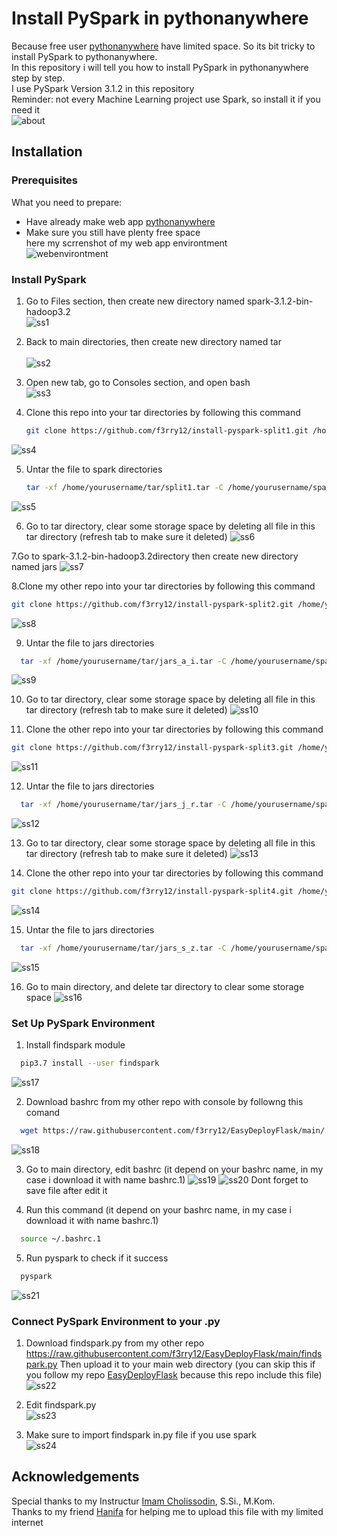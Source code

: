 # Install PySpark in pythonanywhere
Because free user [pythonanywhere](https://www.pythonanywhere.com) have limited space.
So its bit tricky to install PySpark to pythonanywhere. <br>
In this repository i will tell you how to install PySpark in pythonanywhere step by step. <br>
I use PySpark Version 3.1.2 in this repository <br>
Reminder: not every Machine Learning project use Spark, so install it if you need it <br>
![about](https://github.com/f3rry12/install-pyspark-split1/blob/main/readMeAsset/spark.jpg)
 
## Installation
### Prerequisites
What you need to prepare:
* Have already make web app [pythonanywhere](https://www.pythonanywhere.com)
* Make sure you still have plenty free space <br>
here my scrrenshot of my web app environtment <br>
![webenvirontment](https://github.com/f3rry12/install-pyspark-split1/blob/main/readMeAsset/pre.jpg)
  
### Install PySpark
1. Go to Files section, then create new directory named spark-3.1.2-bin-hadoop3.2 <br>
![ss1](https://github.com/f3rry12/install-pyspark-split1/blob/main/readMeAsset/ss1.jpg)

2. Back to main directories, then create new directory named tar <br>  
![ss2](https://github.com/f3rry12/install-pyspark-split1/blob/main/readMeAsset/ss2.jpg)

3. Open new tab, go to Consoles section, and open bash <br>
![ss3](https://github.com/f3rry12/install-pyspark-split1/blob/main/readMeAsset/ss3.jpg)

4. Clone this repo into your tar directories by following this command
   ```sh
   git clone https://github.com/f3rry12/install-pyspark-split1.git /home/yourusername/tar/
   ```
![ss4](https://github.com/f3rry12/install-pyspark-split1/blob/main/readMeAsset/ss4.jpg)

5. Untar the file to spark directories
   ```sh
   tar -xf /home/yourusername/tar/split1.tar -C /home/yourusername/spark-3.1.2-bin-hadoop3.2
   ```
![ss5](https://github.com/f3rry12/install-pyspark-split1/blob/main/readMeAsset/ss5.jpg)

6. Go to tar directory, clear some storage space by deleting all file in this tar directory (refresh tab to make sure it deleted)
![ss6](https://github.com/f3rry12/install-pyspark-split1/blob/main/readMeAsset/ss6.jpg)

7.Go to spark-3.1.2-bin-hadoop3.2directory then create new directory named jars
![ss7](https://github.com/f3rry12/install-pyspark-split1/blob/main/readMeAsset/ss7.jpg)

8.Clone my other repo into your tar directories by following this command
   ```sh
   git clone https://github.com/f3rry12/install-pyspark-split2.git /home/yourusername/tar/
   ```
![ss8](https://github.com/f3rry12/install-pyspark-split1/blob/main/readMeAsset/ss8.jpg)

9. Untar the file to jars directories <br>
 ```sh
   tar -xf /home/yourusername/tar/jars_a_i.tar -C /home/yourusername/spark-3.1.2-bin-hadoop3.2/jars
   ```
![ss9](https://github.com/f3rry12/install-pyspark-split1/blob/main/readMeAsset/ss9.jpg)   

10. Go to tar directory, clear some storage space by deleting all file in this tar directory (refresh tab to make sure it deleted)
![ss10](https://github.com/f3rry12/install-pyspark-split1/blob/main/readMeAsset/ss10.jpg) 

11. Clone the other repo into your tar directories by following this command
   ```sh
   git clone https://github.com/f3rry12/install-pyspark-split3.git /home/yourusername/tar/
   ```
![ss11](https://github.com/f3rry12/install-pyspark-split1/blob/main/readMeAsset/ss11.jpg) 

12. Untar the file to jars directories <br>
 ```sh
   tar -xf /home/yourusername/tar/jars_j_r.tar -C /home/yourusername/spark-3.1.2-bin-hadoop3.2/jars
   ```
![ss12](https://github.com/f3rry12/install-pyspark-split1/blob/main/readMeAsset/ss12.jpg) 

13. Go to tar directory, clear some storage space by deleting all file in this tar directory (refresh tab to make sure it deleted)
![ss13](https://github.com/f3rry12/install-pyspark-split1/blob/main/readMeAsset/ss13.jpg) 

14. Clone the other repo into your tar directories by following this command
   ```sh
   git clone https://github.com/f3rry12/install-pyspark-split4.git /home/yourusername/tar/
   ```
![ss14](https://github.com/f3rry12/install-pyspark-split1/blob/main/readMeAsset/ss14.jpg) 

15. Untar the file to jars directories <br>
 ```sh
   tar -xf /home/yourusername/tar/jars_s_z.tar -C /home/yourusername/spark-3.1.2-bin-hadoop3.2/jars
   ```
![ss15](https://github.com/f3rry12/install-pyspark-split1/blob/main/readMeAsset/ss15.jpg) 

16. Go to main directory, and delete tar directory to clear some storage space
![ss16](https://github.com/f3rry12/install-pyspark-split1/blob/main/readMeAsset/ss16.jpg) 

### Set Up PySpark Environment
1. Install findspark module
 ```sh
   pip3.7 install --user findspark
   ```
![ss17](https://github.com/f3rry12/install-pyspark-split1/blob/main/readMeAsset/ss17.jpg) 

2. Download bashrc from my other repo with console by followng this comand
 ```sh
   wget https://raw.githubusercontent.com/f3rry12/EasyDeployFlask/main/.bashrc
   ```
![ss18](https://github.com/f3rry12/install-pyspark-split1/blob/main/readMeAsset/ss18.jpg) 

3. Go to main directory, edit bashrc (it depend on your bashrc name, in my case i download it with name bashrc.1)
![ss19](https://github.com/f3rry12/install-pyspark-split1/blob/main/readMeAsset/ss19.jpg) 
![ss20](https://github.com/f3rry12/install-pyspark-split1/blob/main/readMeAsset/ss20.jpg) 
Dont forget to save file after edit it

4. Run this command (it depend on your bashrc name, in my case i download it with name bashrc.1)
 ```sh
   source ~/.bashrc.1
   ```
5. Run pyspark to check if it success <br>
 ```sh
   pyspark
   ```
![ss21](https://github.com/f3rry12/install-pyspark-split1/blob/main/readMeAsset/ss21.jpg) 

### Connect PySpark Environment to your .py
1. Download findspark.py from my other repo https://raw.githubusercontent.com/f3rry12/EasyDeployFlask/main/findspark.py
   Then upload it to your main web directory
   (you can skip this if you follow my repo [EasyDeployFlask](https://github.com/f3rry12/EasyDeployFlask) because this repo include this file)
![ss22](https://github.com/f3rry12/install-pyspark-split1/blob/main/readMeAsset/ss22.jpg) 

2. Edit findspark.py <br>
![ss23](https://github.com/f3rry12/install-pyspark-split1/blob/main/readMeAsset/ss23.jpg) 

3. Make sure to import findspark in.py file if you use spark <br>
![ss24](https://github.com/f3rry12/install-pyspark-split1/blob/main/readMeAsset/ss24.jpg) 

## Acknowledgements
Special thanks to my Instructur [Imam Cholissodin](https://github.com/imamcs19), S.Si., M.Kom. <br>
Thanks to my friend [Hanifa](https://github.com/H4nifa) for helping me to upload this file with my limited internet <br>
